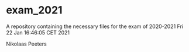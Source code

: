 # exam_2021
A repository containing the necessary files for the exam of 2020-2021
Fri 22 Jan 16:46:05 CET 2021



Nikolaas Peeters
